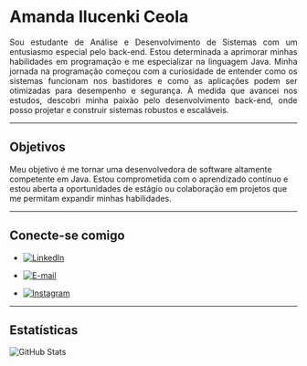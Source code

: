 # Amanda Ilucenki Ceola

<p align="justify">Sou estudante de Análise e Desenvolvimento de Sistemas com um entusiasmo especial pelo back-end. Estou determinada a aprimorar minhas habilidades em programação e me especializar na linguagem Java. Minha jornada na programação começou com a curiosidade de entender como os sistemas funcionam nos bastidores e como as aplicações podem ser otimizadas para desempenho e segurança. À medida que avancei nos estudos, descobri minha paixão pelo desenvolvimento back-end, onde posso projetar e construir sistemas robustos e escaláveis.</p> 

---
## Objetivos

Meu objetivo é me tornar uma desenvolvedora de software altamente competente em Java. Estou comprometida com o aprendizado contínuo e estou aberta a oportunidades de estágio ou colaboração em projetos que me permitam expandir minhas habilidades.

---
## Conecte-se comigo 


- [![LinkedIn](https://img.shields.io/badge/LinkedIn-000?style=for-the-badge&logo=linkedin&logoColor=0E76A8)](https://www.linkedin.com/in/amandaceola/)

- [![E-mail](https://img.shields.io/badge/-Email-000?style=for-the-badge&logo=microsoft-outlook&logoColor=007BFF)](mailto:amandaceola@gmail.com)

- [![Instagram](https://img.shields.io/badge/Instagram-000?style=for-the-badge&logo=instagram)](https://www.instagram.com/ilucenskiamanda/)

---
## Estatísticas

![GitHub Stats](https://github-readme-stats.vercel.app/api?username=SEUUSERNAME&theme=transparent&bg_color=000&border_color=30A3DC&show_icons=true&icon_color=30A3DC&title_color=E94D5F&text_color=FFF)




